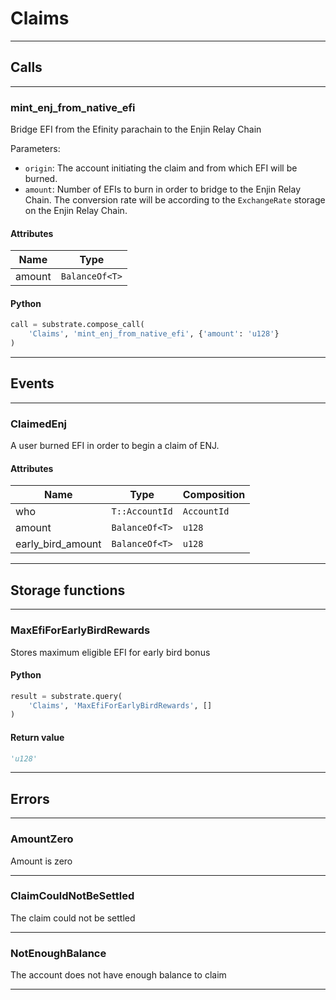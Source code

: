 
# Claims

---------
## Calls

---------
### mint_enj_from_native_efi
Bridge EFI from the Efinity parachain to the Enjin Relay Chain

Parameters:
- `origin`: The account initiating the claim and from which EFI will be burned.
- `amount`: Number of EFIs to burn in order to bridge to the Enjin Relay Chain. The
conversion rate will be according to the `ExchangeRate` storage on the Enjin Relay
Chain.
#### Attributes
| Name | Type |
| -------- | -------- | 
| amount | `BalanceOf<T>` | 

#### Python
```python
call = substrate.compose_call(
    'Claims', 'mint_enj_from_native_efi', {'amount': 'u128'}
)
```

---------
## Events

---------
### ClaimedEnj
A user burned EFI in order to begin a claim of ENJ.
#### Attributes
| Name | Type | Composition
| -------- | -------- | -------- |
| who | `T::AccountId` | ```AccountId```
| amount | `BalanceOf<T>` | ```u128```
| early_bird_amount | `BalanceOf<T>` | ```u128```

---------
## Storage functions

---------
### MaxEfiForEarlyBirdRewards
 Stores maximum eligible EFI for early bird bonus

#### Python
```python
result = substrate.query(
    'Claims', 'MaxEfiForEarlyBirdRewards', []
)
```

#### Return value
```python
'u128'
```
---------
## Errors

---------
### AmountZero
Amount is zero

---------
### ClaimCouldNotBeSettled
The claim could not be settled

---------
### NotEnoughBalance
The account does not have enough balance to claim

---------
